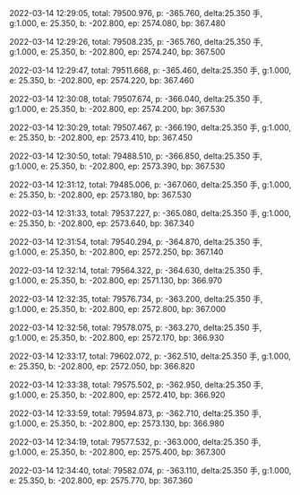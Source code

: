 2022-03-14 12:29:05, total: 79500.976, p: -365.760, delta:25.350 手, g:1.000, e: 25.350, b: -202.800, ep: 2574.080, bp: 367.480

2022-03-14 12:29:26, total: 79508.235, p: -365.760, delta:25.350 手, g:1.000, e: 25.350, b: -202.800, ep: 2574.240, bp: 367.500

2022-03-14 12:29:47, total: 79511.668, p: -365.460, delta:25.350 手, g:1.000, e: 25.350, b: -202.800, ep: 2574.220, bp: 367.460

2022-03-14 12:30:08, total: 79507.674, p: -366.040, delta:25.350 手, g:1.000, e: 25.350, b: -202.800, ep: 2574.200, bp: 367.530

2022-03-14 12:30:29, total: 79507.467, p: -366.190, delta:25.350 手, g:1.000, e: 25.350, b: -202.800, ep: 2573.410, bp: 367.450

2022-03-14 12:30:50, total: 79488.510, p: -366.850, delta:25.350 手, g:1.000, e: 25.350, b: -202.800, ep: 2573.390, bp: 367.530

2022-03-14 12:31:12, total: 79485.006, p: -367.060, delta:25.350 手, g:1.000, e: 25.350, b: -202.800, ep: 2573.180, bp: 367.530

2022-03-14 12:31:33, total: 79537.227, p: -365.080, delta:25.350 手, g:1.000, e: 25.350, b: -202.800, ep: 2573.640, bp: 367.340

2022-03-14 12:31:54, total: 79540.294, p: -364.870, delta:25.350 手, g:1.000, e: 25.350, b: -202.800, ep: 2572.250, bp: 367.140

2022-03-14 12:32:14, total: 79564.322, p: -364.630, delta:25.350 手, g:1.000, e: 25.350, b: -202.800, ep: 2571.130, bp: 366.970

2022-03-14 12:32:35, total: 79576.734, p: -363.200, delta:25.350 手, g:1.000, e: 25.350, b: -202.800, ep: 2572.800, bp: 367.000

2022-03-14 12:32:56, total: 79578.075, p: -363.270, delta:25.350 手, g:1.000, e: 25.350, b: -202.800, ep: 2572.170, bp: 366.930

2022-03-14 12:33:17, total: 79602.072, p: -362.510, delta:25.350 手, g:1.000, e: 25.350, b: -202.800, ep: 2572.050, bp: 366.820

2022-03-14 12:33:38, total: 79575.502, p: -362.950, delta:25.350 手, g:1.000, e: 25.350, b: -202.800, ep: 2572.410, bp: 366.920

2022-03-14 12:33:59, total: 79594.873, p: -362.710, delta:25.350 手, g:1.000, e: 25.350, b: -202.800, ep: 2573.130, bp: 366.980

2022-03-14 12:34:19, total: 79577.532, p: -363.000, delta:25.350 手, g:1.000, e: 25.350, b: -202.800, ep: 2575.400, bp: 367.300

2022-03-14 12:34:40, total: 79582.074, p: -363.110, delta:25.350 手, g:1.000, e: 25.350, b: -202.800, ep: 2575.770, bp: 367.360